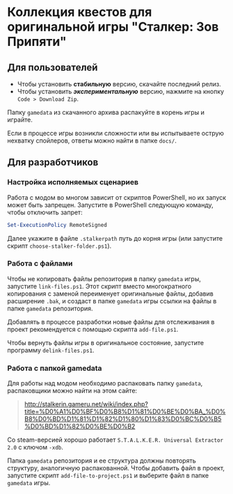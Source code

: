 # Коллекция квестов для оригинальной игры "Сталкер: Зов Припяти"

## Для пользователей

- Чтобы установить **стабильную** версию, скачайте последний релиз.
- Чтобы установить ***экспериментальную*** версию, нажмите на кнопку `Code > Download Zip`.

Папку `gamedata` из скачанного архива распакуйте в корень игры и играйте.

Если в процессе игры возникли сложности или вы испытываете острую нехватку спойлеров, ответы можно найти в папке `docs/`.

## Для разработчиков

### Настройка исполняемых сценариев

Работа с модом во многом зависит от скриптов PowerShell, но их запуск может быть запрещен. Запустите в PowerShell следующую команду, чтобы отключить запрет:

```PowerShell
Set-ExecutionPolicy RemoteSigned
```

Далее укажите в файле `.stalkerpath` путь до корня игры (или запустите скрипт `choose-stalker-folder.ps1`).

### Работа с файлами

Чтобы не копировать файлы репозитория в папку `gamedata` игры, запустите `link-files.ps1`. Этот скрипт вместо многократного копирования с заменой переименует оригинальные файлы, добавив расширение `.bak`, и создаст в папке `gamedata` игры ссылки на файлы в папке `gamedata` репозитория.

Добавлять в процессе разработки новые файлы для отслеживания в проект рекомендуется с помощью скрипта `add-file.ps1`.

Чтобы вернуть файлы игры в оригинальное состояние, запустите программу `delink-files.ps1`.

### Работа с папкой gamedata

Для работы над модом необходимо распаковать папку `gamedata`, распаковщики можно найти на этом сайте:

> http://stalkerin.gameru.net/wiki/index.php?title=%D0%A1%D0%BF%D0%B8%D1%81%D0%BE%D0%BA_%D0%B8%D0%BD%D1%81%D1%82%D1%80%D1%83%D0%BC%D0%B5%D0%BD%D1%82%D0%BE%D0%B2

Со steam-версией хорошо работает `S.T.A.L.K.E.R. Universal Extractor 2.0` с ключом `-xdb`.

Папка `gamedata` репозитория и ее структура должны повторять структуру, аналогичную распакованной. Чтобы добавить файл в проект, запустите скрипт `add-file-to-project.ps1` и выберите файл в папке `gamedata` игры.
